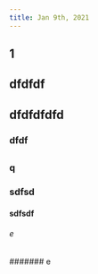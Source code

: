 ```yaml
---
title: Jan 9th, 2021
---
```


## 1
##
##
## dfdfdf
## dfdfdfdfd
### dfdf
##
### q
### sdfsd
#### sdfsdf
###### e
####### e
